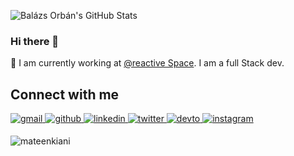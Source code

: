 ![Balázs Orbán's GitHub Stats](https://github-readme-stats.vercel.app/api?username=mateenkiani&title_color=fff&icon_color=8B959E&text_color=9f9f9f&bg_color=0E1217)

### Hi there 👋

🔭 I am currently working at [@reactive Space](https://www.reactivespace.com/). I am a full Stack dev.

<!--
**balazsorban44/balazsorban44** is a ✨ _special_ ✨ repository because its `README.md` (this file) appears on your GitHub profile.

Here are some ideas to get you started:

- 🔭 I’m currently working on ...
- 🌱 I’m currently learning ...
- 👯 I’m looking to collaborate on ...
- 🤔 I’m looking for help with ...
- 💬 Ask me about ...
- 📫 How to reach me: ...
- 😄 Pronouns: ...
- ⚡ Fun fact: ...
-->

## Connect with me

<div>
<a href="mailto:kiani.mateen012@gmail.com" target="_blank">
<img src=https://img.shields.io/badge/Gmail-D14836?style=for-the-badge&logo=gmail&logoColor=white alt=gmail style="margin-bottom: 5px;" />

</a>
<a href="https://github.com/mateenkiani" target="_blank">
<img src=https://img.shields.io/badge/github-%2324292e.svg?&style=for-the-badge&logo=github&logoColor=white alt=github style="margin-bottom: 5px;" />

</a>
<a href="https://linkedin.com/in/mateenkiani" target="_blank">
<img src=https://img.shields.io/badge/linkedin-%231E77B5.svg?&style=for-the-badge&logo=linkedin&logoColor=white alt=linkedin style="margin-bottom: 5px;" />
</a>
<a href="https://stackoverflow.com/users/9677399/mateen-kiani?tab=profile" target="_blank">
<img src=https://img.shields.io/badge/stackoverflow-%2324292e.svg?&style=for-the-badge&logo=stackoverflow&logoColor=orange alt=twitter style="margin-bottom: 5px;" />

</a>
<a href="https://dev.to/kiani0x01" target="_blank">
<img src=https://img.shields.io/badge/dev.to-%2308090A.svg?&style=for-the-badge&logo=dev.to&logoColor=white alt=devto style="margin-bottom: 5px;" />

</a>

<a href="https://instagram.com/kiyanimateen" target="_blank">
<img src=https://img.shields.io/badge/instagram-E4405F.svg?&style=for-the-badge&logo=instagram&logoColor=white alt=instagram style="margin-bottom: 5px;" />

</a>

<p align="left"> <img src="https://komarev.com/ghpvc/?username=mateenkiani&label=Profile%20views&color=0e75b6&style=flat" alt="mateenkiani" /> </p>

</div>
